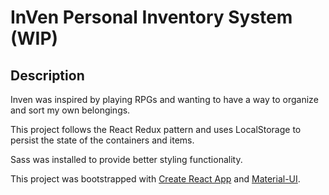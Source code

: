 # InVen Personal Inventory System (WIP)

## Description
Inven was inspired by playing RPGs and wanting to have a way to organize and sort my own belongings. 

This project follows the React Redux pattern and uses LocalStorage to persist the state of the containers and items. 

Sass was installed to provide better styling functionality. 





This project was bootstrapped with [Create React App](https://github.com/facebookincubator/create-react-app) and [Material-UI](http://www.material-ui.com/).
